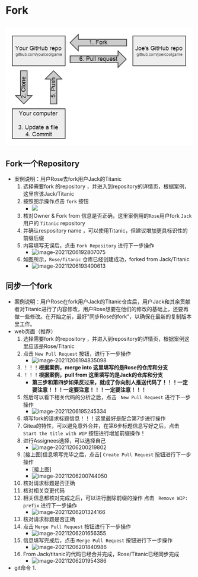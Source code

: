# Fork

## 

![img.png](img.png)

## Fork一个Repository

* 案例说明：用户Rose去fork用户Jack的Titanic
  1. 选择需要fork 的repository ，并进入到repository的详情页，根据案例，这里应该Jack/Titanic
  2. 按照图示操作点击 `fork` 按钮
     * ![](http://conti-picture-database.oss-cn-hangzhou.aliyuncs.com/img/fork_2.png)
  3. 核对Owner & Fork from 信息是否正确，这里案例用的`Rose`用户fork  `Jack` 用户的 `Titanic` repository
  4. 并确认respository name ，可以使用Titanic，但建议增加更具标识性的前缀后缀
  5. 内容填写无误后，点击 `Fork Repository` 进行下一步操作 
     * ![image-20211206192807075](http://conti-picture-database.oss-cn-hangzhou.aliyuncs.com/img/image-20211206192807075.png)
  6. 如图所示，`Rose/Titanic` 仓库已经创建成功，forked from Jack/Titanic
     * ![image-20211206193400613](http://conti-picture-database.oss-cn-hangzhou.aliyuncs.com/img/image-20211206193400613.png)

## 同步一个fork

* 案例说明：用户Rose在fork用户Jack的Titanic仓库后，用户Jack和其余贡献者对Titanic进行了内容修改，用户Rose想要在他们的修改的基础上，还要再做一些修改。在开始之前，最好"同步Rose的fork"，以确保在最新的复制版本里工作。
* web页面（推荐）
  1. 选择需要fork 的repository ，并进入到repository的详情页，根据案例这里应该是Rose/Titanic
  2. 点击 `New Pull Request` 按钮，进行下一步操作 
     * ![image-20211206194835098](http://conti-picture-database.oss-cn-hangzhou.aliyuncs.com/img/image-20211206194835098.png)
  3. ！！！**根据案例，merge into 这里填写的是Rose的仓库和分支**
  4. ！！！**根据案例，pull from 这里填写的是Jack的仓库和分支**
     * **第三步和第四步如果反过来，就成了你向别人推送代码了！！！一定要注意！！！一定要注意！！！一定要注意！！！**
  5. 然后可以看下相关代码的分析之后，点击 ` New Pull Request` 进行下一步操作 
     * ![image-20211206195245334](http://conti-picture-database.oss-cn-hangzhou.aliyuncs.com/img/image-20211206195245334.png)
  6. 填写fork的请求标题信息！！！这里最好是配合第7步进行操作
  7. Gitea的特性，可以避免意外合并，在第6步标题信息写好之后，点击 `Start the title with WIP` 按钮进行增加前缀操作！
  8. 进行Assignees选择，可以选择自己
     * ![image-20211206200219802](http://conti-picture-database.oss-cn-hangzhou.aliyuncs.com/img/image-20211206200219802.png)
  9. [接上图]信息填写完毕之后，点击[ `Create Pull Request` 按钮进行下一步操作
     * [接上图]
     * ![image-20211206200744050](http://conti-picture-database.oss-cn-hangzhou.aliyuncs.com/img/image-20211206200744050.png)
  10. 核对请求标题是否正确
  11. 核对相关变更代码
  12. 相关信息都核对完成之后，可以进行删除前缀的操作 点击 ` Remove WIP: prefix` 进行下一步操作
      * ![image-20211206201324166](http://conti-picture-database.oss-cn-hangzhou.aliyuncs.com/img/image-20211206201324166.png)
  13. 核对请求标题是否正确
  14. 点击 `Merge Pull Request` 按钮进行下一步操作
      * ![image-20211206201656355](http://conti-picture-database.oss-cn-hangzhou.aliyuncs.com/img/image-20211206201656355.png)
  15. 信息填写完成后，点击 `Merge Pull Request` 按钮进行下一步操作 
      * ![image-20211206201840986](http://conti-picture-database.oss-cn-hangzhou.aliyuncs.com/img/image-20211206201840986.png)
  16. From Jack/titanic的代码已经合并完成，Rose/Titanic已经同步完成
      * ![image-20211206201954386](http://conti-picture-database.oss-cn-hangzhou.aliyuncs.com/img/image-20211206201954386.png)
* git命令
  1. 
